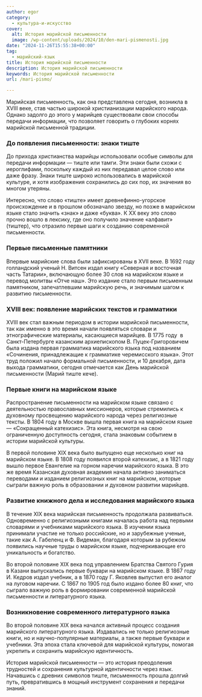```yaml
---
author: egor
category:
  - культура-и-искусство
cover:
  alt: История марийской письменности
  image: /wp-content/uploads/2024/10/den-mari-pismenosti.jpg
date: "2024-11-26T15:55:38+00:00"
tag:
  - марийский-язык
title: История марийской письменности
description: История марийской письменности
keywords: История марийской письменности
url: /mari-pismo/

---
```

Марийская письменность, как она представлена сегодня, возникла в XVIII веке, став частью широкой христианизации марийского народа. Однако задолго до этого у марийцев существовали свои способы передачи информации, что позволяет говорить о глубоких корнях марийской письменной традиции.

### До появления письменности: знаки тиште

До прихода христианства марийцы использовали особые символы для передачи информации — тиште или тамги. Эти знаки были схожи с иероглифами, поскольку каждый из них передавал целое слово или даже фразу. Знаки тиште широко использовались в марийской культуре, и хотя изображения сохранились до сих пор, их значения во многом утеряны.

Интересно, что слово «тиште» имеет древнефинно-угорское происхождение и в прошлом обозначало звезду, но позже в марийском языке стало значить «знак» и даже «буква». К XX веку это слово прочно вошло в лексику, где оно получило значение «алфавит» (тиштер), что отразило первые шаги к созданию современной письменности.

### Первые письменные памятники

Впервые марийские слова были зафиксированы в XVII веке. В 1692 году голландский ученый Н. Витсен издал книгу «Северная и восточная часть Татарии», включающую более 30 слов на марийском языке и перевод молитвы «Отче наш». Это издание стало первым письменным памятником, запечатлевшим марийскую речь, и значимым шагом к развитию письменности.

### XVIII век: появление марийских текстов и грамматики

XVIII век стал важным периодом в истории марийской письменности, так как именно в это время начали появляться словари и этнографические материалы, касающиеся марийцев. В 1775 году  в Санкт-Петербурге казанским архиепископом В. Пуцек-Григоровичем была издана первая грамматика марийского языка под названием «Сочинения, принадлежащие к грамматике черемисского языка». Этот труд положил начало формальной письменности, и 10 декабря, дата выхода грамматики, сегодня отмечается как День марийской письменности (Марий тиште кече).

### Первые книги на марийском языке

Распространение письменности на марийском языке связано с деятельностью православных миссионеров, которые стремились к духовному просвещению марийского народа через религиозные тексты. В 1804 году в Москве вышла первая книга на марийском языке — «Сокращенный катехизис». Эта книга, несмотря на свою ограниченную доступность сегодня, стала знаковым событием в истории марийской культуры.

В первой половине XIX века было выпущено еще несколько книг на марийском языке. В 1808 году появился второй катехизис, а в 1821 году вышло первое Евангелие на горном наречии марийского языка. В это же время Казанская духовная академия начала активно заниматься переводами и изданием религиозных книг на марийском, которые сыграли важную роль в образовании и духовном развитии марийцев.

### Развитие книжного дела и исследования марийского языка

В течение XIX века марийская письменность продолжала развиваться. Одновременно с религиозными книгами началась работа над первыми словарями и учебниками марийского языка. В изучении языка принимали участие не только российские, но и зарубежные ученые, такие как А. Габеленц и Ф. Видеман, благодаря которым за рубежом появились научные труды о марийском языке, подчеркивающие его уникальность и богатство.

Во второй половине XIX века под управлением Братства Святого Гурия в Казани выпускались первые буквари на марийском языке. В 1867 году И. Кедров издал учебник, а в 1870 году Г. Яковлев выпустил его аналог на луговом наречии. С 1867 по 1905 год было издано более 80 книг, что сыграло важную роль в формировании современной марийской письменности и литературного языка.

### Возникновение современного литературного языка

Во второй половине XIX века начался активный процесс создания марийского литературного языка. Издавались не только религиозные книги, но и научно-популярные материалы, а также первые буквари и учебники. Эта эпоха стала ключевой для марийской культуры, помогая укрепить и сохранить марийскую идентичность.

История марийской письменности — это история преодоления трудностей и сохранения культурной идентичности через язык. Начавшись с древних символов тиште, письменность прошла долгий путь, превратившись в мощный инструмент сохранения и передачи знаний.
